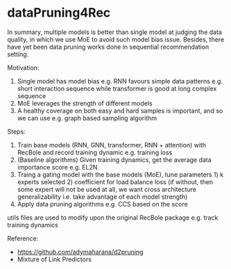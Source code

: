 # dataPruning4Rec

In summary, multiple models is better than single model at judging the data quality, in which we use MoE to avoid such model bias issue. Besides, there have yet been data pruning works done in sequential recommendation setting.

Motivation:   
1. Single model has model bias e.g. RNN favours simple data patterns e.g. short interaction sequence while transformer is good at long complex sequence
2. MoE leverages the strength of different models
3. A healthy coverage on both easy and hard samples is important, and so we can use e.g. graph based sampling algorithm
   


Steps:
1. Train base models (RNN, GNN, transformer, RNN + attention) with RecBole and record training dynamic e.g. training loss
2. (Baseline algorithms) Given training dynamics, get the average data importance score e.g. EL2N
3. Traing a gating model with the base models (MoE), tune parameters 1) k experts selected 2) coefficient for load balance loss (if without, then some expert will not be used at all, we want cross architecture generalizability i.e. take advantage of each model strength)
4. Apply data pruning algorithms e.g. CCS based on the score



utils files are used to modify upon the original RecBole package e.g. track training dynamics

Reference:
- https://github.com/adymaharana/d2pruning
- Mixture of Link Predictors